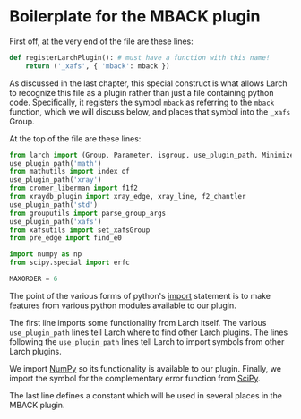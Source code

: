 # Boilerplate for the MBACK plugin

First off, at the very end of the file are these lines:

```python
def registerLarchPlugin(): # must have a function with this name!
    return ('_xafs', { 'mback': mback })
```

As discussed in the last chapter, this special construct is what
allows Larch to recognize this file as a plugin rather than just a
file containing python code.  Specifically, it registers the symbol
`mback` as referring to the `mback` function, which we will discuss
below, and places that symbol into the `_xafs` Group.

At the top of the file are these lines:

```python
from larch import (Group, Parameter, isgroup, use_plugin_path, Minimizer)
use_plugin_path('math')
from mathutils import index_of
use_plugin_path('xray')
from cromer_liberman import f1f2
from xraydb_plugin import xray_edge, xray_line, f2_chantler
use_plugin_path('std')
from grouputils import parse_group_args
use_plugin_path('xafs')
from xafsutils import set_xafsGroup
from pre_edge import find_e0

import numpy as np
from scipy.special import erfc

MAXORDER = 6
```

The point of the various forms of python's
[import](https://docs.python.org/2/tutorial/modules.html) statement is
to make features from various python modules available to our plugin.

The first line imports some functionality from Larch itself.  The
various `use_plugin_path` lines tell Larch where to find other Larch
plugins.  The lines following the `use_plugin_path` lines tell Larch
to import symbols from other Larch plugins.

We import [NumPy](http.www.numpy.org) so its functionality is
available to our plugin.  Finally, we import the symbol for the
complementary error function from [SciPy](http://scipy.org/).

The last line defines a constant which will be used in several places
in the MBACK plugin.

